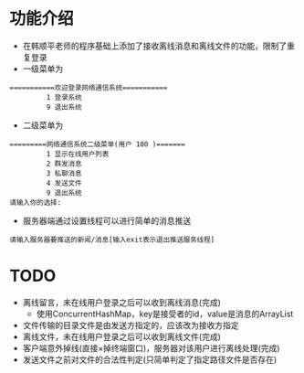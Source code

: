 # 功能介绍
- 在韩顺平老师的程序基础上添加了接收离线消息和离线文件的功能，限制了重复登录
- 一级菜单为
```
===========欢迎登录网络通信系统===========
		 1 登录系统
		 9 退出系统
```
- 二级菜单为
```
=========网络通信系统二级菜单(用户 100 )=======
		 1 显示在线用户列表
		 2 群发消息
		 3 私聊消息
		 4 发送文件
		 9 退出系统
请输入你的选择: 
```
- 服务器端通过设置线程可以进行简单的消息推送
```
请输入服务器要推送的新闻/消息[输入exit表示退出推送服务线程]
```

# TODO
- 离线留言，未在线用户登录之后可以收到离线消息(完成)
  - 使用ConcurrentHashMap，key是接受者的id，value是消息的ArrayList<Msg> 
- 文件传输的目录文件是由发送方指定的，应该改为接收方指定
- 离线文件，未在线用户登录之后可以收到离线文件(完成)
- 客户端意外掉线(直接×掉终端窗口)，服务器对该用户进行离线处理(完成)
- 发送文件之前对文件的合法性判定(只简单判定了指定路径文件是否存在)
